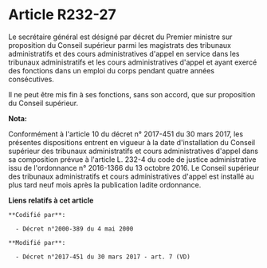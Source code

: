 # Article R232-27

Le secrétaire général est désigné par décret du Premier ministre sur proposition du Conseil supérieur parmi les
magistrats des tribunaux administratifs et des cours administratives d'appel en service dans les tribunaux administratifs et
les cours administratives d'appel et ayant exercé des fonctions dans un emploi du corps pendant quatre années consécutives. 

Il ne peut être mis fin à ses fonctions, sans son accord, que sur proposition du Conseil supérieur.

**Nota:**

Conformément à l'article 10 du décret n° 2017-451 du 30 mars 2017, les présentes dispositions entrent en vigueur à la date
d'installation du Conseil supérieur des tribunaux administratifs et cours administratives d'appel dans sa composition prévue
à l'article L. 232-4 du code de justice administrative issu de l'ordonnance n° 2016-1366 du 13 octobre 2016. Le Conseil
supérieur des tribunaux administratifs et cours administratives d'appel est installé au plus tard neuf mois après la
publication ladite ordonnance.

**Liens relatifs à cet article**

	**Codifié par**:

	  - Décret n°2000-389 du 4 mai 2000

	**Modifié par**:

	  - Décret n°2017-451 du 30 mars 2017 - art. 7 (VD)
